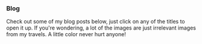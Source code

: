 ### Blog

Check out some of my blog posts below, just click on any of the titles to open it up. If you're wondering, a lot of the images are just irrelevant images from my travels. A little color never hurt anyone!